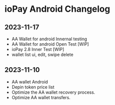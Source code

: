 # ioPay Android Changelog

## 2023-11-17
- AA Wallet for android Innernal testing
- AA Wallet for android Open Test [WIP]
- ioPay 2.8 Inner Test [WIP]
- wallet list ui, edit, swipe delete



## 2023-11-10

- AA wallet Android
- Depin token price list
- Optimize the AA wallet recovery process.
- Optimize AA wallet transfers.
  
